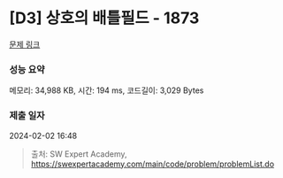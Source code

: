 # [D3] 상호의 배틀필드 - 1873 

[문제 링크](https://swexpertacademy.com/main/code/problem/problemDetail.do?contestProbId=AV5LyE7KD2ADFAXc) 

### 성능 요약

메모리: 34,988 KB, 시간: 194 ms, 코드길이: 3,029 Bytes

### 제출 일자

2024-02-02 16:48



> 출처: SW Expert Academy, https://swexpertacademy.com/main/code/problem/problemList.do